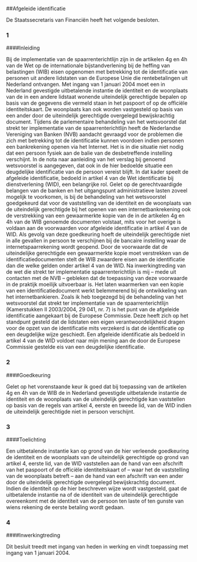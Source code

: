 <meta http-equiv='Content-Type' content='text/html; charset=utf-8' />

##Afgeleide identificatie

De Staatssecretaris van Financiën heeft het volgende besloten.     
### 1  

####Inleiding

Bij de implementatie van de spaarrenterichtlijn zijn in de artikelen 4g en 4h van de Wet op de internationale bijstandverlening bij de heffing van belastingen (WIB) eisen opgenomen met betrekking tot de identificatie van personen uit andere lidstaten van de Europese Unie die rentebetalingen uit Nederland ontvangen. Met ingang van 1 januari 2004 moet een in Nederland gevestigde uitbetalende instantie de identiteit en de woonplaats van de in een andere lidstaat wonende uiteindelijk gerechtigde bepalen op basis van de gegevens die vermeld staan in het paspoort of op de officiële identiteitskaart. De woonplaats kan ook worden vastgesteld op basis van een ander door de uiteindelijk gerechtigde overgelegd bewijskrachtig document. Tijdens de parlementaire behandeling van het wetsvoorstel dat strekt ter implementatie van de spaarrenterichtlijn heeft de Nederlandse Vereniging van Banken (NVB) aandacht gevraagd voor de problemen die zich met betrekking tot de identificatie kunnen voordoen indien personen een bankrekening openen via het Internet. Het is in die situatie niet nodig dat een persoon fysiek aan de balie van de desbetreffende instelling verschijnt. In de nota naar aanleiding van het verslag bij genoemd wetsvoorstel is aangegeven, dat ook in de hier bedoelde situatie een deugdelijke identificatie van de persoon vereist blijft. In dat kader speelt de afgeleide identificatie, bedoeld in artikel 4 van de Wet identificatie bij dienstverlening (WID), een belangrijke rol. Gelet op de gerechtvaardigde belangen van de banken en het uitgangspunt administratieve lasten zoveel mogelijk te voorkomen, is bij de behandeling van het wetsvoorstel goedgekeurd dat voor de vaststelling van de identiteit en de woonplaats van de uiteindelijk gerechtigde bij het openen van een internetbankrekening ook de verstrekking van een gewaarmerkte kopie van de in de artikelen 4g en 4h van de WIB genoemde documenten volstaat, mits voor het overige is voldaan aan de voorwaarden voor afgeleide identificatie in artikel 4 van de WID. Als gevolg van deze goedkeuring hoeft de uiteindelijk gerechtigde niet in alle gevallen in persoon te verschijnen bij de bancaire instelling waar de internetspaarrekening wordt geopend. Door de voorwaarde dat de uiteindelijke gerechtigde een gewaarmerkte kopie moet verstrekken van de identificatiedocumenten stelt de WIB zwaardere eisen aan de identificatie dan die welke gelden onder artikel 4 van de WID. Na inwerkingtreding van de wet die strekt ter implementatie spaarrenterichtlijn is mij – mede uit contacten met de NVB – gebleken dat de toepassing van deze voorwaarde in de praktijk moeilijk uitvoerbaar is. Het laten waarmerken van een kopie van een identificatiedocument werkt belemmerend bij de ontwikkeling van het internetbankieren. Zoals ik heb toegezegd bij de behandeling van het wetsvoorstel dat strekt ter implementatie van de spaarrenterichtlijn (Kamerstukken II 2003/2004, 29 041, nr. 7) is het punt van de afgeleide identificatie aangekaart bij de Europese Commissie. Deze heeft zich op het standpunt gesteld dat de lidstaten een eigen verantwoordelijkheid dragen voor de opzet van de identificatie mits verzekerd is dat de identificatie op een deugdelijke wijze geschiedt. Een afgeleide identificatie als bedoeld in artikel 4 van de WID voldoet naar mijn mening aan de door de Europese Commissie gestelde eis van een deugdelijke identificatie.    
### 2  

####Goedkeuring

Gelet op het vorenstaande keur ik goed dat bij toepassing van de artikelen 4g en 4h van de WIB de in Nederland gevestigde uitbetalende instantie de identiteit en de woonplaats van de uiteindelijk gerechtigde kan vaststellen op basis van de regels van artikel 4, eerste en tweede lid, van de WID indien de uiteindelijk gerechtigde niet in persoon verschijnt.    
### 3  

####Toelichting

Een uitbetalende instantie kan op grond van de hier verleende goedkeuring de identiteit en de woonplaats van de uiteindelijk gerechtigde op grond van artikel 4, eerste lid, van de WID vaststellen aan de hand van een afschrift van het paspoort of de officiële identiteitskaart of – waar het de vaststelling van de woonplaats betreft – aan de hand van een afschrift van een ander door de uiteindelijk gerechtigde overgelegd bewijskrachtig document. Indien de identiteit op de hier beschreven wijze wordt vastgesteld, gaat de uitbetalende instantie na of de identiteit van de uiteindelijk gerechtigde overeenkomt met de identiteit van de persoon ten laste of ten gunste van wiens rekening de eerste betaling wordt gedaan.    
### 4  

####Inwerkingtreding

Dit besluit treedt met ingang van heden in werking en vindt toepassing met ingang van 1 januari 2004.     
